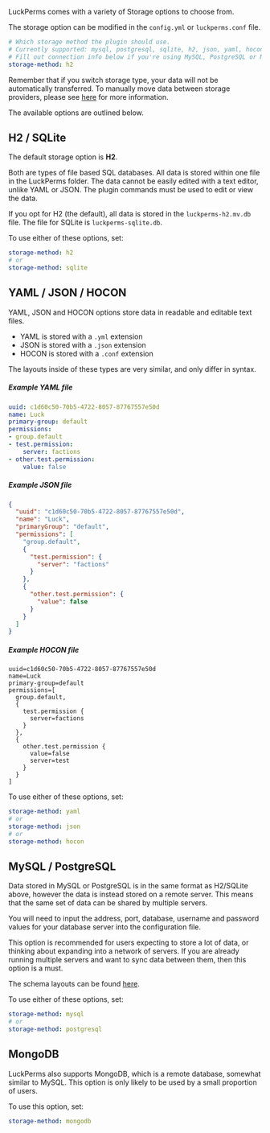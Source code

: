 LuckPerms comes with a variety of Storage options to choose from.

The storage option can be modified in the `config.yml` or `luckperms.conf` file.
```yaml
# Which storage method the plugin should use.
# Currently supported: mysql, postgresql, sqlite, h2, json, yaml, hocon, mongodb
# Fill out connection info below if you're using MySQL, PostgreSQL or MongoDB
storage-method: h2
```

Remember that if you switch storage type, your data will not be automatically transferred. To manually move data between storage providers, please see [here](https://github.com/lucko/LuckPerms/wiki/Switching-storage-types) for more information.   
   
The available options are outlined below.   
   
## H2 / SQLite
The default storage option is **H2**.   
   
Both are types of file based SQL databases. All data is stored within one file in the LuckPerms folder. The data cannot be easily edited with a text editor, unlike YAML or JSON. The plugin commands must be used to edit or view the data.

If you opt for H2 (the default), all data is stored in the `luckperms-h2.mv.db` file. The file for SQLite is `luckperms-sqlite.db`.

To use either of these options, set:
```yaml
storage-method: h2
# or
storage-method: sqlite
```

## YAML / JSON / HOCON
YAML, JSON and HOCON options store data in readable and editable text files.

* YAML is stored with a `.yml` extension
* JSON is stored with a `.json` extension
* HOCON is stored with a `.conf` extension
   
The layouts inside of these types are very similar, and only differ in syntax.

##### Example YAML file
```yml
uuid: c1d60c50-70b5-4722-8057-87767557e50d
name: Luck
primary-group: default
permissions:
- group.default
- test.permission:
    server: factions
- other.test.permission:
    value: false
```

##### Example JSON file
```json
{
  "uuid": "c1d60c50-70b5-4722-8057-87767557e50d",
  "name": "Luck",
  "primaryGroup": "default",
  "permissions": [
    "group.default",
    {
      "test.permission": {
        "server": "factions"
      }
    },
    {
      "other.test.permission": {
        "value": false
      }
    }
  ]
}
```

##### Example HOCON file
```config
uuid=c1d60c50-70b5-4722-8057-87767557e50d
name=Luck
primary-group=default
permissions=[
  group.default,
  {
    test.permission {
      server=factions
    }
  },
  {
    other.test.permission {
      value=false
      server=test
    }
  }
]
```

To use either of these options, set:
```yaml
storage-method: yaml
# or
storage-method: json
# or
storage-method: hocon
```

## MySQL / PostgreSQL
Data stored in MySQL or PostgreSQL is in the same format as H2/SQLite above, however the data is instead stored on a remote server. This means that the same set of data can be shared by multiple servers.   
   
You will need to input the address, port, database, username and password values for your database server into the configuration file.   
   
This option is recommended for users expecting to store a lot of data, or thinking about expanding into a network of servers. If you are already running multiple servers and want to sync data between them, then this option is a must.   
   
The schema layouts can be found [here](https://github.com/lucko/LuckPerms/tree/master/common/src/main/resources).

To use either of these options, set:
```yaml
storage-method: mysql
# or
storage-method: postgresql
```

## MongoDB
LuckPerms also supports MongoDB, which is a remote database, somewhat similar to MySQL. This option is only likely to be used by a small proportion of users.

To use this option, set:
```yaml
storage-method: mongodb
```